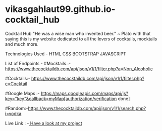 # vikasgahlaut99.github.io-cocktail_hub
Cocktail Hub
"He was a wise man who invented beer." ~ Plato with that saying this is my website dedicated to all the lovers of cocktails, mocktails and much more.

Technologies Used -
HTML
CSS
BOOTSTRAP
JAVASCRIPT

List of Endpoints -
#Mocktails :- https://www.thecocktaildb.com/api/json/v1/1/filter.php?a=Non_Alcoholic

#Cocktails:- https://www.thecocktaildb.com/api/json/v1/1/filter.php?c=Cocktail

#Google Maps :- https://maps.googleapis.com/maps/api/js?key="key"&callback=myMap[authorization/verification done]

#Random:-https://www.thecocktaildb.com/api/json/v1/1/search.php?i=vodka

Live Link : -<a href="https://vikasgahlaut99.github.io/assessment-project"> Have a look at my project</a>
